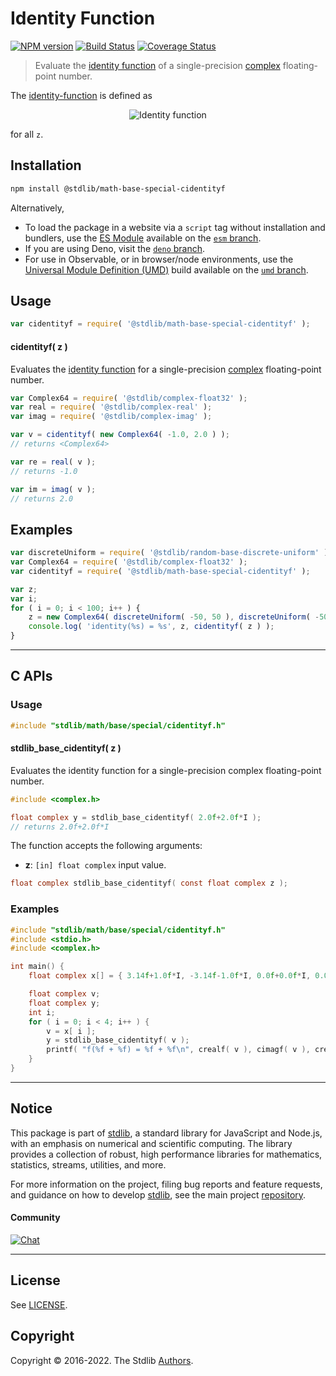 <!--

@license Apache-2.0

Copyright (c) 2021 The Stdlib Authors.

Licensed under the Apache License, Version 2.0 (the "License");
you may not use this file except in compliance with the License.
You may obtain a copy of the License at

   http://www.apache.org/licenses/LICENSE-2.0

Unless required by applicable law or agreed to in writing, software
distributed under the License is distributed on an "AS IS" BASIS,
WITHOUT WARRANTIES OR CONDITIONS OF ANY KIND, either express or implied.
See the License for the specific language governing permissions and
limitations under the License.

-->

# Identity Function

[![NPM version][npm-image]][npm-url] [![Build Status][test-image]][test-url] [![Coverage Status][coverage-image]][coverage-url] <!-- [![dependencies][dependencies-image]][dependencies-url] -->

> Evaluate the [identity function][identity-function] of a single-precision [complex][@stdlib/complex/float32] floating-point number.

<section class="intro">

The [identity-function][identity-function] is defined as

<!-- <equation class="equation" label="eq:identity_function" align="center" raw="f(z) = z" alt="Identity function"> -->

<div class="equation" align="center" data-raw-text="f(z) = z" data-equation="eq:identity_function">
    <img src="https://cdn.jsdelivr.net/gh/stdlib-js/stdlib@79c18caa8e6697ecbe8bcf813a8d54a470168a75/lib/node_modules/@stdlib/math/base/special/cidentityf/docs/img/equation_identity_function.svg" alt="Identity function">
    <br>
</div>

<!-- </equation> -->

for all `z`.

</section>

<!-- /.intro -->

<section class="installation">

## Installation

```bash
npm install @stdlib/math-base-special-cidentityf
```

Alternatively,

-   To load the package in a website via a `script` tag without installation and bundlers, use the [ES Module][es-module] available on the [`esm` branch][esm-url].
-   If you are using Deno, visit the [`deno` branch][deno-url].
-   For use in Observable, or in browser/node environments, use the [Universal Module Definition (UMD)][umd] build available on the [`umd` branch][umd-url].

</section>

<section class="usage">

## Usage

```javascript
var cidentityf = require( '@stdlib/math-base-special-cidentityf' );
```

#### cidentityf( z )

Evaluates the [identity function][identity-function] for a single-precision [complex][@stdlib/complex/float32] floating-point number.

```javascript
var Complex64 = require( '@stdlib/complex-float32' );
var real = require( '@stdlib/complex-real' );
var imag = require( '@stdlib/complex-imag' );

var v = cidentityf( new Complex64( -1.0, 2.0 ) );
// returns <Complex64>

var re = real( v );
// returns -1.0

var im = imag( v );
// returns 2.0
```

</section>

<!-- /.usage -->

<section class="examples">

## Examples

<!-- eslint no-undef: "error" -->

```javascript
var discreteUniform = require( '@stdlib/random-base-discrete-uniform' );
var Complex64 = require( '@stdlib/complex-float32' );
var cidentityf = require( '@stdlib/math-base-special-cidentityf' );

var z;
var i;
for ( i = 0; i < 100; i++ ) {
    z = new Complex64( discreteUniform( -50, 50 ), discreteUniform( -50, 50 ) );
    console.log( 'identity(%s) = %s', z, cidentityf( z ) );
}
```

</section>

<!-- /.examples -->

<!-- C interface documentation. -->

* * *

<section class="c">

## C APIs

<!-- Section to include introductory text. Make sure to keep an empty line after the intro `section` element and another before the `/section` close. -->

<section class="intro">

</section>

<!-- /.intro -->

<!-- C usage documentation. -->

<section class="usage">

### Usage

```c
#include "stdlib/math/base/special/cidentityf.h"
```

#### stdlib_base_cidentityf( z )

Evaluates the identity function for a single-precision complex floating-point number.

```c
#include <complex.h>

float complex y = stdlib_base_cidentityf( 2.0f+2.0f*I );
// returns 2.0f+2.0f*I
```

The function accepts the following arguments:

-   **z**: `[in] float complex` input value.

```c
float complex stdlib_base_cidentityf( const float complex z );
```

</section>

<!-- /.usage -->

<!-- C API usage notes. Make sure to keep an empty line after the `section` element and another before the `/section` close. -->

<section class="notes">

</section>

<!-- /.notes -->

<!-- C API usage examples. -->

<section class="examples">

### Examples

```c
#include "stdlib/math/base/special/cidentityf.h"
#include <stdio.h>
#include <complex.h>

int main() {
    float complex x[] = { 3.14f+1.0f*I, -3.14f-1.0f*I, 0.0f+0.0f*I, 0.0f/0.0f+0.0f/0.0f*I };

    float complex v;
    float complex y;
    int i;
    for ( i = 0; i < 4; i++ ) {
        v = x[ i ];
        y = stdlib_base_cidentityf( v );
        printf( "f(%f + %f) = %f + %f\n", crealf( v ), cimagf( v ), crealf( y ), cimagf( y ) );
    }
}
```

</section>

<!-- /.examples -->

</section>

<!-- /.c -->

<!-- Section for related `stdlib` packages. Do not manually edit this section, as it is automatically populated. -->

<section class="related">

</section>

<!-- /.related -->

<!-- Section for all links. Make sure to keep an empty line after the `section` element and another before the `/section` close. -->


<section class="main-repo" >

* * *

## Notice

This package is part of [stdlib][stdlib], a standard library for JavaScript and Node.js, with an emphasis on numerical and scientific computing. The library provides a collection of robust, high performance libraries for mathematics, statistics, streams, utilities, and more.

For more information on the project, filing bug reports and feature requests, and guidance on how to develop [stdlib][stdlib], see the main project [repository][stdlib].

#### Community

[![Chat][chat-image]][chat-url]

---

## License

See [LICENSE][stdlib-license].


## Copyright

Copyright &copy; 2016-2022. The Stdlib [Authors][stdlib-authors].

</section>

<!-- /.stdlib -->

<!-- Section for all links. Make sure to keep an empty line after the `section` element and another before the `/section` close. -->

<section class="links">

[npm-image]: http://img.shields.io/npm/v/@stdlib/math-base-special-cidentityf.svg
[npm-url]: https://npmjs.org/package/@stdlib/math-base-special-cidentityf

[test-image]: https://github.com/stdlib-js/math-base-special-cidentityf/actions/workflows/test.yml/badge.svg
[test-url]: https://github.com/stdlib-js/math-base-special-cidentityf/actions/workflows/test.yml

[coverage-image]: https://img.shields.io/codecov/c/github/stdlib-js/math-base-special-cidentityf/main.svg
[coverage-url]: https://codecov.io/github/stdlib-js/math-base-special-cidentityf?branch=main

<!--

[dependencies-image]: https://img.shields.io/david/stdlib-js/math-base-special-cidentityf.svg
[dependencies-url]: https://david-dm.org/stdlib-js/math-base-special-cidentityf/main

-->

[umd]: https://github.com/umdjs/umd
[es-module]: https://developer.mozilla.org/en-US/docs/Web/JavaScript/Guide/Modules

[deno-url]: https://github.com/stdlib-js/math-base-special-cidentityf/tree/deno
[umd-url]: https://github.com/stdlib-js/math-base-special-cidentityf/tree/umd
[esm-url]: https://github.com/stdlib-js/math-base-special-cidentityf/tree/esm

[chat-image]: https://img.shields.io/gitter/room/stdlib-js/stdlib.svg
[chat-url]: https://gitter.im/stdlib-js/stdlib/

[stdlib]: https://github.com/stdlib-js/stdlib

[stdlib-authors]: https://github.com/stdlib-js/stdlib/graphs/contributors

[stdlib-license]: https://raw.githubusercontent.com/stdlib-js/math-base-special-cidentityf/main/LICENSE

[identity-function]: https://en.wikipedia.org/wiki/Identity_function

[@stdlib/complex/float32]: https://github.com/stdlib-js/complex-float32

</section>

<!-- /.links -->
